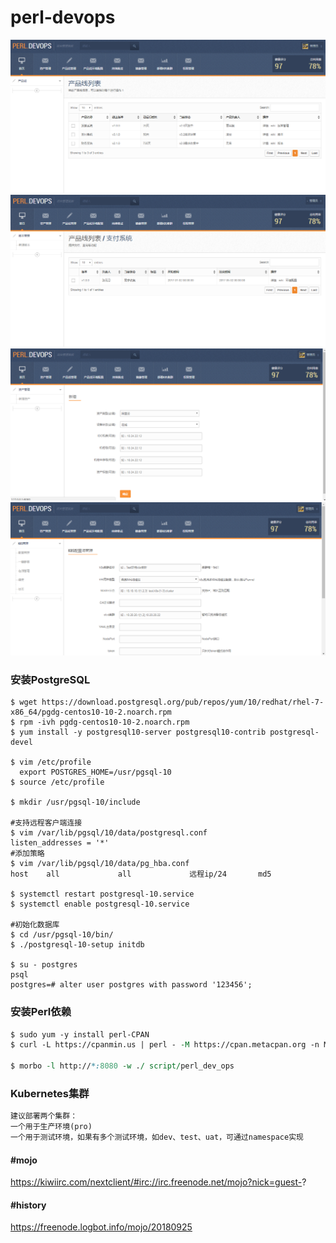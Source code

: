 # perl-devops


![](img/index.png)
![](img/version.png)
![](img/assets.png)
![](img/k8s.png)

### 安装PostgreSQL
```shell
$ wget https://download.postgresql.org/pub/repos/yum/10/redhat/rhel-7-x86_64/pgdg-centos10-10-2.noarch.rpm
$ rpm -ivh pgdg-centos10-10-2.noarch.rpm
$ yum install -y postgresql10-server postgresql10-contrib postgresql-devel

$ vim /etc/profile
  export POSTGRES_HOME=/usr/pgsql-10
$ source /etc/profile

$ mkdir /usr/pgsql-10/include

#支持远程客户端连接
$ vim /var/lib/pgsql/10/data/postgresql.conf
listen_addresses = '*'
#添加策略
$ vim /var/lib/pgsql/10/data/pg_hba.conf
host    all             all             远程ip/24       md5

$ systemctl restart postgresql-10.service
$ systemctl enable postgresql-10.service

#初始化数据库
$ cd /usr/pgsql-10/bin/
$ ./postgresql-10-setup initdb

$ su - postgres
psql
postgres=# alter user postgres with password '123456';
```

### 安装Perl依赖
```perl
$ sudo yum -y install perl-CPAN
$ curl -L https://cpanmin.us | perl - -M https://cpan.metacpan.org -n Mojolicious Mojo::Pg Minion Digest::MD5 Expect Compress::Raw::Zlib

$ morbo -l http://*:8080 -w ./ script/perl_dev_ops
```


### Kubernetes集群
```perl
建议部署两个集群：
一个用于生产环境(pro)
一个用于测试环境，如果有多个测试环境，如dev、test、uat，可通过namespace实现
```

#### #mojo
https://kiwiirc.com/nextclient/#irc://irc.freenode.net/mojo?nick=guest-?
#### #history
https://freenode.logbot.info/mojo/20180925

